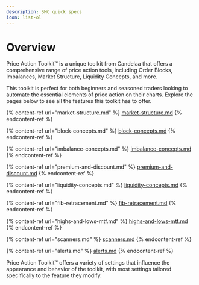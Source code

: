 ```yaml
---
description: SMC quick specs
icon: list-ol
---
```


# Overview

Price Action Toolkit™ is a unique toolkit from Candelaa that offers a comprehensive range of price action tools, including Order Blocks, Imbalances, Market Structure, Liquidity Concepts, and more.

This toolkit is perfect for both beginners and seasoned traders looking to automate the essential elements of price action on their charts. Explore the pages below to see all the features this toolkit has to offer.

{% content-ref url="market-structure.md" %}
[market-structure.md](market-structure.md)
{% endcontent-ref %}

{% content-ref url="block-concepts.md" %}
[block-concepts.md](block-concepts.md)
{% endcontent-ref %}

{% content-ref url="imbalance-concepts.md" %}
[imbalance-concepts.md](imbalance-concepts.md)
{% endcontent-ref %}

{% content-ref url="premium-and-discount.md" %}
[premium-and-discount.md](premium-and-discount.md)
{% endcontent-ref %}

{% content-ref url="liquidity-concepts.md" %}
[liquidity-concepts.md](liquidity-concepts.md)
{% endcontent-ref %}

{% content-ref url="fib-retracement.md" %}
[fib-retracement.md](fib-retracement.md)
{% endcontent-ref %}

{% content-ref url="highs-and-lows-mtf.md" %}
[highs-and-lows-mtf.md](highs-and-lows-mtf.md)
{% endcontent-ref %}

{% content-ref url="scanners.md" %}
[scanners.md](scanners.md)
{% endcontent-ref %}

{% content-ref url="alerts.md" %}
[alerts.md](alerts.md)
{% endcontent-ref %}

Price Action Toolkit™ offers a variety of settings that influence the appearance and behavior of the toolkit, with most settings tailored specifically to the feature they modify.
